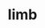 ---
category: 4-letters
denotation: null
name: limb
reference_link: https://www.etymonline.com/word/limb
root_language: null
root_name: null
title: limb
type: free
word_sums:
- respelling: limb
  sum: 'Limb + '
---